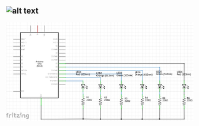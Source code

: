 ![alt text](https://github.com/ClubScientifiqueENSAMarrakech/Formation_Arduino/blob/master/TP/FeuRouge/FeuRouge.JPG "Feu Rouge")
---
![alt text](https://github.com/ClubScientifiqueENSAMarrakech/Formation-Arduino/blob/master/TP/FeuRouge/FeuRouge_2.JPG "Circuit Feu Rouge")
